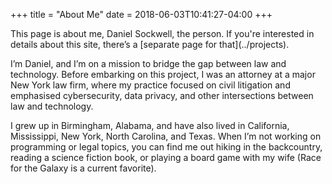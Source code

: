 +++
title = "About Me"
date = 2018-06-03T10:41:27-04:00
+++

<asside>
  This page is about me, Daniel Sockwell, the person.  If you're interested in
  details about this site, there’s a [separate page for
  that](../projects).
</asside>

I’m Daniel, and I’m on a mission to bridge the gap between law and technology.  Before embarking on this project, I  was an attorney at a major New York law firm, where my practice focused on civil litigation and emphasised cybersecurity, data privacy, and other intersections between law and technology.

I grew up in Birmingham, Alabama, and have also lived in California, Mississippi, New York, North Carolina, and Texas.  When I’m not working on programming or legal topics, you can find me out hiking in the backcountry, reading a science fiction book, or playing a board game with my wife (Race for the Galaxy is a current favorite).
